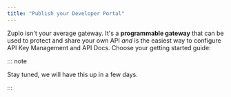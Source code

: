 ```yaml
---
title: "Publish your Developer Portal"
---
```


Zuplo isn't your average gateway. It's a **programmable gateway** that can be
used to protect and share your own API _and_ is the easiest way to configure API Key Management and API Docs. Choose your getting started guide:

<QuickstartPicker slug="quickstarts/publish-developer-portal" />

::: note

Stay tuned, we will have this up in a few days.

:::
